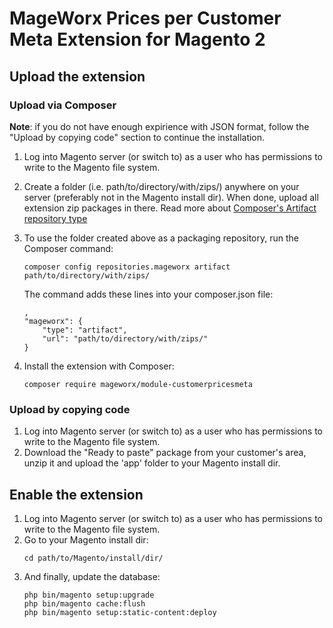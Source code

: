 # MageWorx Prices per Customer Meta Extension for Magento 2

## Upload the extension

### Upload via Composer

**Note**: if you do not have enough expirience with JSON format, follow the "Upload by copying code" section to continue the installation.

1.  Log into Magento server (or switch to) as a user who has permissions to write to the Magento file system.
2.  Create a folder (i.e. path/to/directory/with/zips/) anywhere on your server
    (preferably not in the Magento install dir). When done, upload all extension zip packages in there.
    Read more about [Composer's Artifact repository type](https://getcomposer.org/doc/05-repositories.md#artifact)
3.  To use the folder created above as a packaging repository, run the Composer command:
    ```
    composer config repositories.mageworx artifact path/to/directory/with/zips/
    ```
 
    The command adds these lines into your composer.json file:
    ```
    ,
    "mageworx": {
        "type": "artifact",
        "url": "path/to/directory/with/zips/"
    }
    ```
4.  Install the extension with Composer:
    ```
    composer require mageworx/module-customerpricesmeta
    ```

### Upload by copying code

1.  Log into Magento server (or switch to) as a user who has permissions to write to the Magento file system.
2.  Download the "Ready to paste" package from your customer's area, unzip it and upload the 'app' folder 
    to your Magento install dir.

## Enable the extension

1.  Log into Magento server (or switch to) as a user who has permissions to write to the Magento file system.
2.  Go to your Magento install dir:
    ```
    cd path/to/Magento/install/dir/
    ```
3.  And finally, update the database:
    ```
    php bin/magento setup:upgrade
    php bin/magento cache:flush
    php bin/magento setup:static-content:deploy
    ```